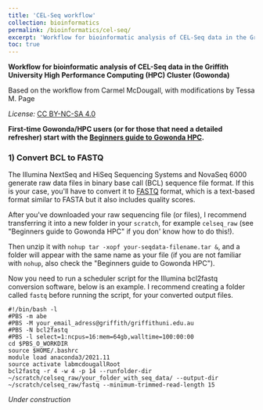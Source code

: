 ```yaml
---
title: 'CEL-Seq workflow'
collection: bioinformatics
permalink: /bioinformatics/cel-seq/
excerpt: 'Workflow for bioinformatic analysis of CEL-Seq data in the Griffith University High Performance Computing (HPC) Cluster (Gowonda)'
toc: true
---
```


**Workflow for bioinformatic analysis of CEL-Seq data in the Griffith University High Performance Computing (HPC) Cluster (Gowonda)**

Based on the workflow from Carmel McDougall, with modifications by Tessa M. Page

*License:* [CC BY-NC-SA 4.0](https://creativecommons.org/licenses/by-nc-sa/4.0/)

**First-time Gowonda/HPC users (or for those that need a detailed refresher) start with the [Beginners guide to Gowonda HPC](https://lawleyjw.github.io/bioinformatics/beginners-guide-gowonda/).**

### 1) Convert BCL to FASTQ

The Illumina NextSeq and HiSeq Sequencing Systems and NovaSeq 6000 generate raw data files in binary base call (BCL) sequence file format. If this is your case, you'll have to convert it to [FASTQ](https://en.wikipedia.org/wiki/FASTQ_format) format, which is a text-based format similar to FASTA but it also includes quality scores.

After you've downloaded your raw sequencing file (or files), I recommend transferring it into a new folder in your `scratch`, for example `celseq_raw` (see "Beginners guide to Gowonda HPC" if you don' know how to do this!).

Then unzip it with `nohup tar -xopf your-seqdata-filename.tar &`, and a folder will appear with the same name as your file (if you are not familiar with `nohup`, also check the "Beginners guide to Gowonda HPC").

Now you need to run a scheduler script for the Illumina bcl2fastq conversion software, below is an example. I recommend creating a folder called `fastq` before running the script, for your converted output files.
```
#!/bin/bash -l
#PBS -m abe
#PBS -M your_email_adress@griffith/griffithuni.edu.au
#PBS -N bcl2fastq
#PBS -l select=1:ncpus=16:mem=64gb,walltime=100:00:00
cd $PBS_O_WORKDIR
source $HOME/.bashrc
module load anaconda3/2021.11
source activate labmcdougallRoot
bcl2fastq -r 4 -w 4 -p 14 --runfolder-dir ~/scratch/celseq_raw/your_folder_with_seq_data/ --output-dir ~/scratch/celseq_raw/fastq --minimum-trimmed-read-length 15 
```

*Under construction*





